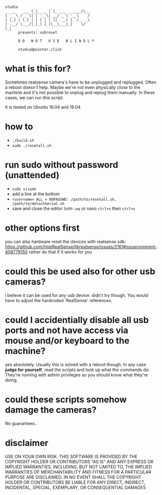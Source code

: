 ```
studio       _       _
 _ __   ___ (_)_ __ | |_ ___ _ ____/\__
| '_ \ / _ \| | '_ \| __/ _ \ '__\    /
| |_) | (_) | | | | | ||  __/ |  /_  _\
| .__/ \___/|_|_| |_|\__\___|_|    \/
|_|
      presents: usbreset
      
      D O   N O T   U S E   B L I N D L Y

      studio@pointer.click
```

# what is this for?
Sometimes realsense camera's have to be unplugged
and replugged. Often a reboot doesn't help.
Maybe we're not even physically close to the machine and it's not possible to unplug and replug them manually.
In these cases, we can run this script.

It is tested on Ubuntu 16.04 and 18.04

# how to
- `./build.sh`
- `sudo ./resetall.sh`

# run sudo without password (unattended)
- `sudo visudo`
- add a line at the bottom
- `<username> ALL = NOPASSWD: /path/to/resetall.sh, /path/to/detachSerial.sh`
- save and close the editor (vim `:wq` or nano `ctrl+o` then `ctrl+x`

# other options first
you can also hardware reset the devices with realsense sdk:
https://github.com/IntelRealSense/librealsense/issues/2161#issuecomment-408779150
rather do that if it works for you

# could this be used also for other usb cameras?
i believe it can be used for any usb device. didn't try though. You would have to adjust the hardcoded 'RealSense' references.

# could I accidentially disable all usb ports and not have access via mouse and/or keyboard to the machine?
yes absolutely. Usually this is solved with a reboot though.
In any case **judge for yourself**, read the scripts and look up what the commands do. They're running with admin privileges so you should know what they're doing.

# could these scripts somehow damage the cameras?
No guarantees..

# disclaimer
USE ON YOUR OWN RISK. THIS SOFTWARE IS PROVIDED BY THE COPYRIGHT HOLDER OR CONTRIBUTORS "AS IS" AND ANY EXPRESS OR IMPLIED WARRANTIES, INCLUDING, BUT NOT LIMITED TO, THE IMPLIED WARRANTIES OF MERCHANTABILITY AND FITNESS FOR A PARTICULAR PURPOSE ARE DISCLAIMED. IN NO EVENT SHALL THE COPYRIGHT HOLDER OR CONTRIBUTORS BE LIABLE FOR ANY DIRECT, INDIRECT, INCIDENTAL, SPECIAL, EXEMPLARY, OR CONSEQUENTIAL DAMAGES
